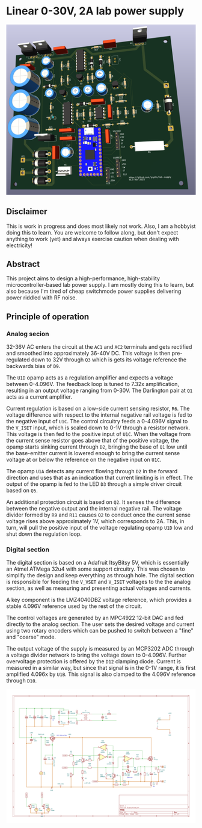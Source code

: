 # Linear 0-30V, 2A lab power supply

![3d rendering](assets/3dmodel.png) 

## Disclaimer

This is work in progress and does most likely not work. Also, I am a hobbyist doing this to learn. You are
welcome to follow along, but don't expect anything to work (yet) and always exercise caution when dealing
with electricity!

## Abstract

This project aims to design a high-performance, high-stability microcontroller-based lab power supply. I am
mostly doing this to learn, but also because I'm tired of cheap switchmode power supplies delivering power
riddled with RF noise.

## Principle of operation

### Analog secion

32-36V AC enters the circuit at the `AC1` and `AC2` terminals and gets rectified and smoothed into approximately
36-40V DC. This voltage is then pre-regulated down to 32V through `Q3` which is gets its voltage reference the
backwards bias of `D9`.

The `U1D` opamp acts as a regulation amplifier and expects a voltage between 0-4.096V. The feedback loop is tuned
to 7.32x amplification, resulting in an output voltage ranging from 0-30V. The Darlington pair at `Q1` acts
as a current amplifier.

Current regulation is based on a low-side current sensing resistor, `R6`. The voltage difference with respect to
the internal negative rail voltage is fed to the negative input of `U1C`. The control circuitry feeds a 0-4.096V signal
to the `V_ISET` input, which is scaled down to 0-1V through a resistor network. This voltage is then fed to the
positive input of `U1C`. When the voltage from the current sense resistor goes above that of the positive voltage,
the opamp starts sinking current through `D2`, bringing the base of `Q1` low until the base-emitter current is
lowered enough to bring the current sense voltage at or below the reference on the negative input on `U1C`.

The opamp `U1A` detects any current flowing through `D2` in the forward direction and uses that as an indication
that current limiting is in effect. The output of the opamp is fed to the LED `D3` through a simple driver circuit
based on `Q5`.

An additional protection circuit is based on `Q2`. It senses the difference between the negative output and
the internal negative rail. The voltage divider formed by `R9` and `R11` causes `Q2` to conduct once the current
sense voltage rises above approximately 1V, which corresponds to 2A. This, in turn, will pull the positive
input of the voltage regulating opamp `U1D` low and shut down the regulation loop.

### Digital section

The digital section is based on a Adafruit ItsyBitsy 5V, which is essentially an Atmel ATMega 32u4 with some
support circuitry. This was chosen to simplify the design and keep everything as through hole. The digital
section is responsible for feeding the `V_VSET` and `V_ISET` voltages to the the analog section, as well
as measuring and presenting actual voltages and currents.

A key component is the LMZ4040DBZ voltage reference, which provides a stable 4.096V reference used by the
rest of the circuit.

The control voltages are generated by an MPC4922 12-bit DAC and fed directly to the analog section. The user
sets the desired voltage and current using two rotary encoders which can be pushed to switch between a "fine"
and "coarse" mode.

The output voltage of the supply is measured by an MCP3202 ADC through a voltage divider network to bring the
voltage down to 0-4.096V. Further overvoltage protection is offered by the `D12` clamping diode. Current is
measured in a similar way, but since that signal is in the 0-1V range, it is first amplified 4.096x by `U1B`.
This signal is also clamped to the 4.096V reference through `D10`.

<style>
img {
  background-color: #FFFFFF;
}
</style>

![schematic](assets/schematic.svg)
